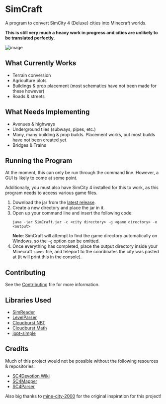 # SimCraft

A program to convert SimCity 4 (Deluxe) cities into Minecraft worlds.

**This is still very much a heavy work in progress and cities are unlikely to be translated perfectly.** 

![image](https://user-images.githubusercontent.com/29153871/210161518-753d89e8-3cef-415b-a840-0b00771f4d16.png)

## What Currently Works
- Terrain conversion
- Agriculture plots
- Buildings & prop placement (most schematics have not been made for these however)
- Roads & streets

## What Needs Implementing
- Avenues & highways
- Underground tiles (subways, pipes, etc.)
- Many, many building & prop builds. Placement works, but most builds have not been created yet.
- Bridges & Trains

## Running the Program
At the moment, this can only be run through the command line. However, a GUI is likely to come at some point.

Additionally, you must also have SimCity 4 installed for this to work, as this program needs to access various game files.

1. Download the jar from the [latest release](https://github.com/Redned235/SimCraft/releases).
2. Create a new directory and place the jar in it.
3. Open up your command line and insert the following code:
    ```shell
    java -jar SimCraft.jar -c <city directory> -g <game directory> -o <output>
    ```
   **Note**: SimCraft will attempt to find the game directory automatically on Windows, so the `-g` option can be omitted.
4. Once everything has completed, place the output directory inside your Minecraft `saves` file, and teleport to the coordinates the city was pasted at (it will print this in the console).

## Contributing
See the [Contributing](https://github.com/Redned235/SimCraft/blob/master/CONTRIBUTING.md) file for more information.

## Libraries Used
- [SimReader](https://github.com/Redned235/SimReader)
- [LevelParser](https://github.com/Redned235/LevelParser)
- [Cloudburst NBT](https://github.com/CloudburstMC/NBT)
- [Cloudburst Math](https://github.com/CloudburstMC/math)
- [jopt-simple](https://github.com/jopt-simple/jopt-simple)

## Credits
Much of this project would not be possible without the following resources & repositories:
- [SC4Devotion Wiki](https://wiki.sc4devotion.com/)
- [SC4Mapper](https://github.com/wouanagaine/SC4Mapper-2013/)
- [SC4Parser](https://github.com/Killeroo/SC4Parser)

Also big thanks to [mine-city-2000](https://github.com/jgosar/mine-city-2000/) for the original inspiration for this project!

